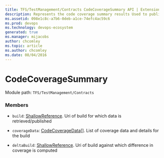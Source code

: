```yaml
---
title: TFS/TestManagement/Contracts CodeCoverageSummary API | Extensions for Azure DevOps Services
description: Represents the code coverage summary results Used to publish or retrieve code coverage summary against a build
ms.assetid: 098e1c8c-a7b6-0deb-a1ce-74efc4ac59c6
ms.prod: devops
ms.technology: devops-ecosystem
generated: true
ms.manager: mijacobs
author: chcomley
ms.topic: article
ms.author: chcomley
ms.date: 08/04/2016
---
```


# CodeCoverageSummary

Module path: `TFS/TestManagement/Contracts`


### Members

* `build`: [ShallowReference](../../../TFS/TestManagement/Contracts/ShallowReference.md). Uri of build for which data is retrieved/published

* `coverageData`: [CodeCoverageData](../../../TFS/TestManagement/Contracts/CodeCoverageData.md)[]. List of coverage data and details for the build

* `deltaBuild`: [ShallowReference](../../../TFS/TestManagement/Contracts/ShallowReference.md). Uri of build against which difference in coverage is computed

